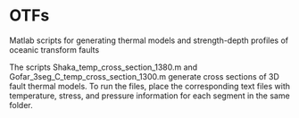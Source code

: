 # OTFs
Matlab scripts for generating thermal models and strength-depth profiles of oceanic transform faults

The scripts Shaka_temp_cross_section_1380.m and Gofar_3seg_C_temp_cross_section_1300.m generate cross sections of 3D fault thermal models. To run the files, place the corresponding text files with temperature, stress, and pressure information for each segment in the same folder.
